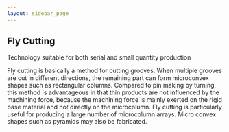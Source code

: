 ```yaml
---
layout: sidebar_page
---
```


## Fly Cutting

Technology suitable for both serial and small quantity production

Fly cutting is basically a method for cutting grooves. When multiple grooves are cut in different directions, the remaining part can form microconvex shapes such as rectangular columns. Compared to pin making by turning, this method is advantageous in that thin products are not influenced by the machining force, because the machining force is mainly exerted on the rigid base material and not directly on the microcolumn. Fly cutting is particularly useful for producing a large number of microcolumn arrays. Micro convex shapes such as pyramids may also be fabricated.